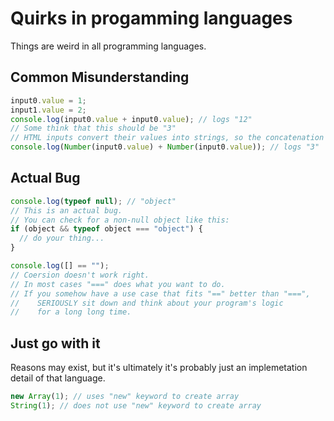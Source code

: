 # Quirks in progamming languages

Things are weird in all programming languages.

## Common Misunderstanding

```javascript
input0.value = 1;
input1.value = 2;
console.log(input0.value + input0.value); // logs "12"
// Some think that this should be "3"
// HTML inputs convert their values into strings, so the concatenation of the strings "1" and "2", "12" is expected
console.log(Number(input0.value) + Number(input0.value)); // logs "3"
```

## Actual Bug

```javascript
console.log(typeof null); // "object"
// This is an actual bug.
// You can check for a non-null object like this:
if (object && typeof object === "object") {
  // do your thing...
}

console.log([] == "");
// Coersion doesn't work right.
// In most cases "===" does what you want to do.
// If you somehow have a use case that fits "==" better than "===",
//    SERIOUSLY sit down and think about your program's logic
//    for a long long time.
```

## Just go with it

Reasons may exist, but it's ultimately it's probably just an implemetation detail of that language.

```javascript
new Array(1); // uses "new" keyword to create array
String(1); // does not use "new" keyword to create array
```
